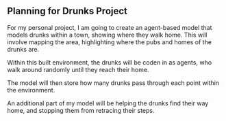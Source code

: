 ## Planning for Drunks Project


For my personal project, I am going to create an agent-based model that models drunks within a town, showing where they walk home.
This will involve mapping the area, highlighting where the pubs and homes of the drunks are.

Within this built environment, the drunks will be coden in as agents, who walk around randomly until they reach their home.

The model will then store how many drunks pass through each point within the environment. 

An additional part of my model will be helping the drunks find their way home, and stopping them from retracing their steps. 
